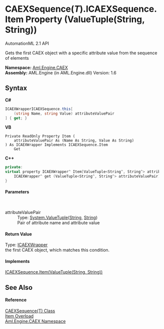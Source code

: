 # CAEXSequence(*T*).ICAEXSequence.Item Property (ValueTuple(String, String))
AutomationML 2.1 API 

Gets the first CAEX object with a specific attribute value from the sequence of elements

**Namespace:**&nbsp;<a href="N_Aml_Engine_CAEX">Aml.Engine.CAEX</a><br />**Assembly:**&nbsp;AML.Engine (in AML.Engine.dll) Version: 1.6

## Syntax

**C#**<br />
``` C#
ICAEXWrapperICAEXSequence.this[
	(string Name, string Value) attributeValuePair
] { get; }
```

**VB**<br />
``` VB
Private ReadOnly Property Item ( 
	attributeValuePair As (Name As String, Value As String)
) As ICAEXWrapper Implements ICAEXSequence.Item
	Get
```

**C++**<br />
``` C++
private:
virtual property ICAEXWrapper^ Item[ValueTuple<String^, String^> attributeValuePair] {
	ICAEXWrapper^ get (ValueTuple<String^, String^> attributeValuePair) sealed = ICAEXSequence::Item::get;
}
```


#### Parameters
&nbsp;<dl><dt>attributeValuePair</dt><dd>Type: <a href="https://docs.microsoft.com/dotnet/api/system.valuetuple-2" target="_parent" rel="noopener noreferrer">System.ValueTuple</a>(<a href="https://docs.microsoft.com/dotnet/api/system.string" target="_parent" rel="noopener noreferrer">String</a>, <a href="https://docs.microsoft.com/dotnet/api/system.string" target="_parent" rel="noopener noreferrer">String</a>)<br />Pair of attribute name and attribute value</dd></dl>

#### Return Value
Type: <a href="T_Aml_Engine_CAEX_ICAEXWrapper">ICAEXWrapper</a><br />the first CAEX object, which matches this condition.

#### Implements
<a href="P_Aml_Engine_CAEX_ICAEXSequence_Item_1">ICAEXSequence.Item(ValueTuple(String, String))</a><br />

## See Also


#### Reference
<a href="T_Aml_Engine_CAEX_CAEXSequence_1">CAEXSequence(T) Class</a><br /><a href="Overload_Aml_Engine_CAEX_CAEXSequence_1_Aml_Engine_CAEX_ICAEXSequence_Item">Item Overload</a><br /><a href="N_Aml_Engine_CAEX">Aml.Engine.CAEX Namespace</a><br />